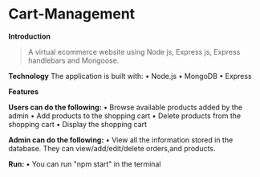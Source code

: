 # Cart-Management
**Introduction**
>A virtual ecommerce website using Node js, Express js, Express handlebars and Mongoose.
 
**Technology**
    The application is built with:
•	Node.js
•	MongoDB 
•	Express 
 
**Features**

**Users can do the following:**
•	Browse available products added by the admin
•	Add products to the shopping cart
•	Delete products from the shopping cart
•	Display the shopping cart

**Admin can do the following:**
•	View all the information stored in the database. They can view/add/edit/delete orders,and products.

**Run:**
•	You can run "npm start" in the terminal
